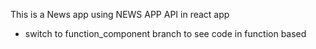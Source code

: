 This is a News app using NEWS APP API  in react app 

* switch to function_component branch to see code in function based 

